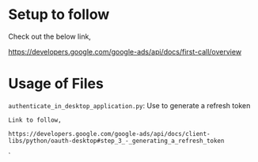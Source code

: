 # Setup to follow

Check out the below link,

https://developers.google.com/google-ads/api/docs/first-call/overview

# Usage of Files

`authenticate_in_desktop_application.py`:   Use to generate a refresh token

    Link to follow,

    https://developers.google.com/google-ads/api/docs/client-libs/python/oauth-desktop#step_3_-_generating_a_refresh_token

`